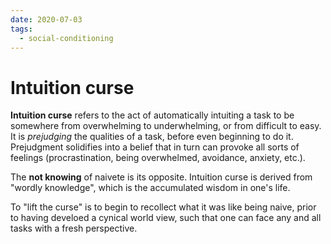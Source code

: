 ```yaml
---
date: 2020-07-03
tags:
  - social-conditioning
---
```


#  Intuition curse

**Intuition curse** refers to the act of automatically intuiting a task to be somewhere from overwhelming to underwhelming, or from difficult to easy. It is *prejudging* the qualities of a task, before even beginning to do it. Prejudgment solidifies into a belief that in turn can provoke all sorts of feelings (procrastination, being overwhelmed, avoidance, anxiety, etc.).

The **not knowing** of naivete is its opposite. Intuition curse is derived from "wordly knowledge", which is the accumulated wisdom in one's life. 

To "lift the curse" is to begin to recollect what it was like being naive, prior to having develoed a cynical world view, such that one can face any and all tasks with a fresh perspective.
